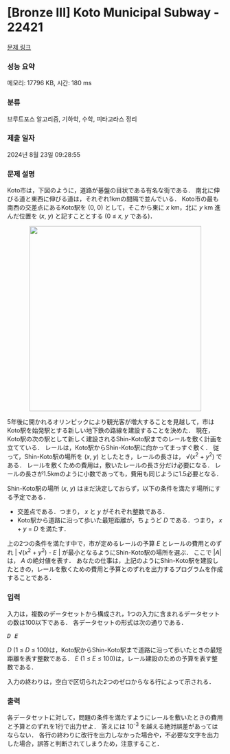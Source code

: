 # [Bronze III] Koto Municipal Subway - 22421 

[문제 링크](https://www.acmicpc.net/problem/22421) 

### 성능 요약

메모리: 17796 KB, 시간: 180 ms

### 분류

브루트포스 알고리즘, 기하학, 수학, 피타고라스 정리

### 제출 일자

2024년 8월 23일 09:28:55

### 문제 설명

<p>Koto市は，下図のように，道路が碁盤の目状である有名な街である． 南北に伸びる道と東西に伸びる道は，それぞれ1kmの間隔で並んでいる． Koto市の最も南西の交差点にあるKoto駅を (0, 0) として，そこから東に <var>x</var> km，北に <var>y</var> km 進んだ位置を (<var>x</var>, <var>y</var>) と記すこととする (0 ≤ <var>x</var>, <var>y</var> である)．</p>

<p style="text-align: center;"><img alt="" src="https://upload.acmicpc.net/16549930-761e-42c3-8d71-57a149674c20/-/preview/" style="width: 400px; height: 431px;"></p>

<p>5年後に開かれるオリンピックにより観光客が増大することを見越して，市はKoto駅を始発駅とする新しい地下鉄の路線を建設することを決めた． 現在，Koto駅の次の駅として新しく建設されるShin-Koto駅までのレールを敷く計画を立てている． レールは，Koto駅からShin-Koto駅に向かってまっすぐ敷く． 従って，Shin-Koto駅の場所を (<var>x</var>, <var>y</var>) としたとき，レールの長さは， √(<var>x</var><sup>2</sup> + <var>y</var><sup>2</sup>) である． レールを敷くための費用は，敷いたレールの長さ分だけ必要になる． レールの長さが1.5kmのように小数であっても，費用も同じように1.5必要となる．</p>

<p>Shin-Koto駅の場所 (<var>x</var>, <var>y</var>) はまだ決定しておらず，以下の条件を満たす場所にする予定である．</p>

<ul>
	<li>交差点である．つまり， <var>x</var> と <var>y</var> がそれぞれ整数である．</li>
	<li>Koto駅から道路に沿って歩いた最短距離が，ちょうど <var>D</var> である．つまり， <var>x</var> + <var>y</var> = <var>D</var> を満たす．</li>
</ul>

<p>上の2つの条件を満たす中で，市が定めるレールの予算 <var>E</var> とレールの費用とのずれ | √(<var>x</var><sup>2</sup> + <var>y</var><sup>2</sup>) - <var>E</var> | が最小となるようにShin-Koto駅の場所を選ぶ． ここで |<var>A</var>| は， <var>A</var> の絶対値を表す． あなたの仕事は，上記のようにShin-Koto駅を建設したときの，レールを敷くための費用と予算とのずれを出力するプログラムを作成することである．</p>

### 입력 

 <p>入力は，複数のデータセットから構成され，1つの入力に含まれるデータセットの数は100以下である． 各データセットの形式は次の通りである．</p>

<pre><var>D</var> <var>E</var></pre>

<p><var>D</var> (1 ≤ <var>D</var> ≤ 100)は，Koto駅からShin-Koto駅まで道路に沿って歩いたときの最短距離を表す整数である． <var>E</var> (1 ≤ <var>E</var> ≤ 100)は，レール建設のための予算を表す整数である．</p>

<p>入力の終わりは，空白で区切られた2つのゼロからなる行によって示される．</p>

### 출력 

 <p>各データセットに対して，問題の条件を満たすようにレールを敷いたときの費用と予算とのずれを1行で出力せよ． 答えには 10<sup>-3</sup> を越える絶対誤差があってはならない． 各行の終わりに改行を出力しなかった場合や，不必要な文字を出力した場合，誤答と判断されてしまうため，注意すること．</p>

